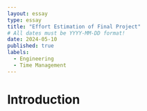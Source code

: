 ```yaml
---
layout: essay
type: essay
title: "Effort Estimation of Final Project"
# All dates must be YYYY-MM-DD format!
date: 2024-05-10
published: true
labels:
  - Engineering
  - Time Management
---
```


<h1>Introduction</h1>
<p>
  
</p>

